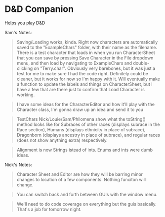 # D&D Companion

Helps you play D&D

Sam's Notes:
> Saving/Loading works, kinda. Right now characters are automatically saved to the "ExampleChars" folder, with their name as the filename. There is a test character that loads in when you run CharacterSheet that you can save  by pressing Save Character in the File dropdown menu, and then load by navigating to ExampleChars and double-clicking on "Terry.char". Obviously very barebones, but it was just a test for me to make sure I had the code right. Definitely could be cleaner, but it works for now so I'm happy with it. Will eventually make a function to update the labels and things on CharacterSheet, but I have a few that are there just to confirm that Load Character is working.

> I have some ideas for the CharacterEditor and how it'll play with the Character class, I'm gonna draw up an idea and send it to you

> TestChars Nick/Louie/Sam/Philomena show what the toString() method looks like for Subraces of other races (displays subrace in the Race section), Humans (displays ethnicity in place of subrace), Dragonborn (displays ancestry in place of subrace), and regular races (does not show anything extra) respectively.

> Alignment is now Strings istead of ints. Enums and ints were dumb ideas.

Nick's Notes:
> Character Sheet and Editor are how they will be barring minor changes to location of a few components. Nothing funciton will change.

> You can switch back and forth between GUIs with the window menu. 

> We'll need to do code coverage on everything but the guis basically. That's a job for tomorrow night.